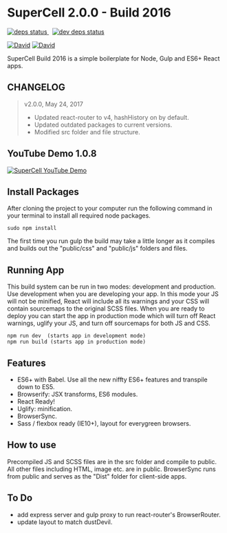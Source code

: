 # SuperCell 2.0.0 - Build 2016

<a href="https://david-dm.org/joellongie/supercell">
<img src="https://david-dm.org/joellongie/supercell/status.svg" alt="deps status"/>
</a>&nbsp;
<a href="https://david-dm.org/joellongie/supercell#info=devDependencies">
<img src="https://david-dm.org/joellongie/supercell/dev-status.svg" alt="dev deps status"/>
</a> 

[![David](https://img.shields.io/joellongie/superCell/status.svg?style=flat-square)](https://github.com/joellongie/superCell)
[![David](https://img.shields.io/david/dev/expressjs/status.svg?style=flat-square)](https://github.com/joellongie/superCell)

SuperCell Build 2016 is a simple boilerplate for Node, Gulp and ES6+ React apps. 

## CHANGELOG
 > v2.0.0, May 24, 2017     
  > - Updated react-router to v4, hashHistory on by default.
  > - Updated outdated packages to current versions.
  > - Modified src folder and file structure.

## YouTube Demo 1.0.8
[![SuperCell YouTube Demo](http://img.youtube.com/vi/BwzjYK1Hd0Y/0.jpg)](https://www.youtube.com/watch?v=BwzjYK1Hd0Y)


## Install Packages

After cloning the project to your computer run the following command in your terminal to install all required node packages.

    sudo npm install

The first time you run gulp the build may take a little longer as it compiles and builds out the "public/css" and "public/js" folders and files.

## Running App
This build system can be run in two modes: development and production.  Use development when you are developing your app.  In this mode your JS will not be minified, React will include all its warnings and your CSS will contain sourcemaps to the original SCSS files.  When you are ready to deploy you can start the app in production mode which will turn off React warnings, uglify your JS, and turn off sourcemaps for both JS and CSS.

    npm run dev  (starts app in development mode)  
    npm run build (starts app in production mode)


## Features

- ES6+ with Babel.  Use all the new niffty ES6+ features and transpile down to ES5.
- Browserify: JSX transforms, ES6 modules.
- React Ready!
- Uglify: minification.
- BrowserSync.
- Sass / flexbox ready (IE10+), layout for everygreen browsers.

## How to use

Precompiled JS and SCSS files are in the src folder and compile to public.  All other files including HTML, image etc. are in public.  BrowserSync runs from public and serves as the "Dist" folder for client-side apps.

## To Do
- add express server and gulp proxy to run react-router's BrowserRouter.
- update layout to match dustDevil.